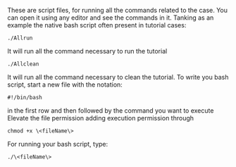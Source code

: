 These are script files, for running all the commands related to the
case. You can open it using any editor and see the commands in it.
Tanking as an example the native bash script often present in tutorial
cases:

```console
./Allrun
```
It will run all the command necessary to run the tutorial

```console
./Allclean
```
It will run all the command necessary to clean the tutorial.
To write you bash script, start a new file with the notation:

```bsh
#!/bin/bash
```
in the first row and then followed by the command you want to execute
Elevate the file permission adding execution permission through

```console
chmod +x \<fileName\>
```
For running your bash script, type:
```bsh
./\<fileName\>
```